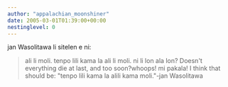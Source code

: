 ```yaml
---
author: "appalachian_moonshiner"
date: 2005-03-01T01:39:00+00:00
nestinglevel: 0
---
```

jan Wasolitawa li sitelen e ni:
> ali li moli. tenpo lili kama la ali li moli. ni li lon ala lon?
> Doesn't everything die at last, and too soon?whoops! mi pakala! I think that should be: "tenpo lili kama la alili kama moli."-jan Wasolitawa